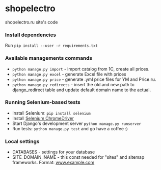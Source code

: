 # shopelectro
shopelectro.ru site's code

### Install dependencies
Run `pip install --user -r requirements.txt`


### Available managements commands
- `python manage.py import` - import catalog from 1C, create all prices.
- `python manage.py excel` - generate Excel file with prices
- `python manage.py price` - generate .yml price files for YM and Price.ru.
- `python manage.py redirects` - insert the old and new path to django_redirect table and update default domain name to
                                 the actual.

### Running Selenium-based tests
- Install Selenium: `pip install selenium`
- Install [Selenium ChromeDriver](https://sites.google.com/a/chromium.org/chromedriver/downloads)
- Start Django's development server `python manage.py runserver`
- Run tests: `python manage.py test` and go have a coffee :)

### Local settings
- DATABASES - settings for your database
- SITE_DOMAIN_NAME - this const needed for "sites" and sitemap frameworks. Format: www.example.com